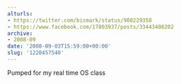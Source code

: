 ```yaml
---
alturls:
- https://twitter.com/bismark/status/908229358
- https://www.facebook.com/17803937/posts/33443408202
archive:
- 2008-09
date: '2008-09-03T15:59:00+00:00'
slug: '1220457540'
---
```


Pumped for my real time OS class

